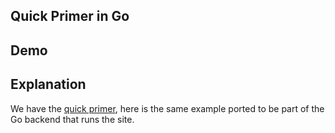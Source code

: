 ## Quick Primer in Go

## Demo

<div id="replaceMe" data-on-load="get('/examples/quick_primer_go/data/replace')">

## Explanation

We have the [quick primer](/docs/getting_started), here is the same example ported to be part of the Go backend that runs the site.
